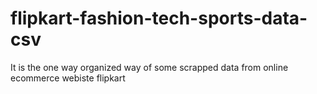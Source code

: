 # flipkart-fashion-tech-sports-data-csv
It is the one way organized way of some scrapped data from online ecommerce webiste flipkart 
